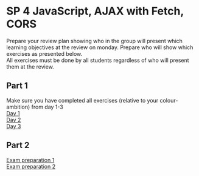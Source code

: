# SP 4 JavaScript, AJAX with Fetch, CORS

Prepare your review plan showing who in the group will present which learning objectives at the review on monday. Prepare who will show which exercises as presented below.   
All exercises must be done by all students regardless of who will present them at the review.

## Part 1

Make sure you have completed all exercises (relative to your
colour-ambition) from day 1-3  
[Day 1](../daily/JS_M2_D1_callbacks.md)   
[Day 2](../daily/JS_M2_D2_AJAX.md)   
[Day 3](../daily/JS_M2_D3_CORS.md)  

## Part 2

[Exam preparation 1](../exam_prep/exprep_js1.md)  
[Exam preparation 2](../exam_prep/exprep_js_ajax.md)  
